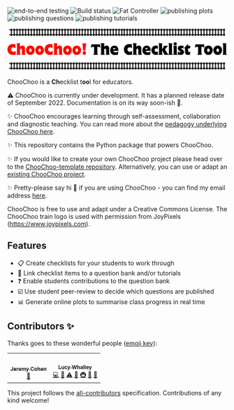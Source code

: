 ![end-to-end testing](https://github.com/choochoo-bot/choochoo-testing/actions/workflows/e2e_tests.yml/badge.svg) ![Build status](https://github.com/lucydot/ChooChoo/workflows/build-status.yml/badge.svg) ![Fat Controller](https://github.com/lucydot/choochoo-template/actions/workflows/choochoo-fat-controller.yml/badge.svg) ![publishing plots](https://github.com/lucydot/choochoo-template/actions/workflows/choochoo-plots.yml/badge.svg) ![publishing questions](https://github.com/lucydot/choochoo-template/actions/workflows/choochoo-questions.yml/badge.svg) ![publishing tutorials](https://github.com/lucydot/choochoo-template/actions/workflows/choochoo-tutorials.yml/badge.svg) 

<img src="./docs/images/icon2.png" width="800">

ChooChoo is a **Ch**ecklist t**oo**l for educators. 

⚠️ ChooChoo is currently under development. It has a planned release date of September 2022. Documentation is on its way soon-ish 🐢.

✨ ChooChoo encourages learning through self-assessment, collaboration and diagnostic teaching. You can read more about the [pedagogy underlying ChooChoo here](https://lucydot.github.io/ChooChoo/pedagogy).

✨ This repository contains the Python package that powers ChooChoo.

✨ If you would like to create your own ChooChoo project please head over to the [ChooChoo-template repository](https://github.com/lucydot/ChooChoo-template/). Alternatively, you can use or adapt an [existing ChooChoo project](https://lucydot.github.io/ChooChoo/existing).

✨ Pretty-please say hi :wave: if you are using ChooChoo - you can find my email address [here](https://lucydot.github.io/about/).

ChooChoo is free to use and adapt under a Creative Commons License. The ChooChoo train logo is used with permission from JoyPixels (https://www.joypixels.com).

## Features

- 📋 Create checklists for your students to work through
- 🔗 Link checklist items to a question bank and/or tutorials
- ❓ Enable students contributions to the question bank
- ☑️ Use student peer-review to decide which questions are published
- 📊 Generate online plots to summarise class progress in real time


## Contributors ✨

Thanks goes to these wonderful people ([emoji key](https://allcontributors.org/docs/en/emoji-key)):

<!-- ALL-CONTRIBUTORS-LIST:START - Do not remove or modify this section -->
<!-- prettier-ignore-start -->
<!-- markdownlint-disable -->
<table>
  <tr>
    <td align="center"><a href="https://github.com/jcohen02"><img src="https://avatars.githubusercontent.com/u/8027703?v=4?s=100" width="100px;" alt=""/><br /><sub><b>Jeremy Cohen</b></sub></a><br /><a href="#ideas-jcohen02" title="Ideas, Planning, & Feedback">🤔</a></td>
    <td align="center"><a href="http://lucydot.github.io"><img src="https://avatars.githubusercontent.com/u/2452935?v=4?s=100" width="100px;" alt=""/><br /><sub><b>Lucy Whalley</b></sub></a><br /><a href="https://github.com/lucydot/ChooChoo/commits?author=lucydot" title="Code">💻</a> <a href="https://github.com/lucydot/ChooChoo/commits?author=lucydot" title="Documentation">📖</a> <a href="https://github.com/lucydot/ChooChoo/commits?author=lucydot" title="Tests">⚠️</a> <a href="#ideas-lucydot" title="Ideas, Planning, & Feedback">🤔</a> <a href="#infra-lucydot" title="Infrastructure (Hosting, Build-Tools, etc)">🚇</a> <a href="#maintenance-lucydot" title="Maintenance">🚧</a> <a href="#projectManagement-lucydot" title="Project Management">📆</a></td>
  </tr>
</table>

<!-- markdownlint-restore -->
<!-- prettier-ignore-end -->

<!-- ALL-CONTRIBUTORS-LIST:END -->

This project follows the [all-contributors](https://github.com/all-contributors/all-contributors) specification. Contributions of any kind welcome!
